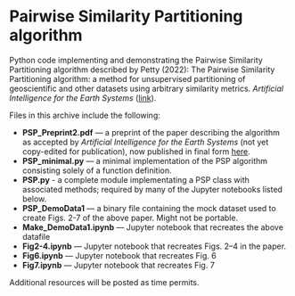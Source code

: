 # Pairwise Similarity Partitioning algorithm

Python code implementing and demonstrating the Pairwise Similarity Partitioning algorithm described by Petty (2022): The Pairwise Similarity Partitioning algorithm: a method for unsupervised partitioning of geoscientific and other datasets using arbitrary similarity metrics.  *Artificial Intelligence for the Earth Systems* ([link](https://doi.org/10.1175/AIES-D-22-0005.1)).

Files in this archive include the following:

* **PSP_Preprint2.pdf** — a preprint of the paper describing the algorithm as accepted by *Artificial Intelligence for the Earth Systems* (not yet copy-edited for publication), now published in final form [here](https://doi.org/10.1175/AIES-D-22-0005.1).
* **PSP_minimal.py** — a minimal implementation of the PSP algorithm consisting solely of a function definition.
* **PSP.py** - a complete module implementating a PSP class with associated methods; required by many of the Jupyter notebooks listed below.
* **PSP_DemoData1**  — a binary file containing the mock dataset used to create Figs. 2-7 of the above paper. Might not be portable.
* **Make_DemoData1.ipynb** — Jupyter notebook that recreates the above datafile
* **Fig2-4.ipynb** — Jupyter notebook that recreates Figs. 2–4 in the paper.
* **Fig6.ipynb** — Jupyter notebook that recreates Fig. 6
* **Fig7.ipynb** — Jupyter notebook that recreates Fig. 7

Additional resources will be posted as time permits.   



